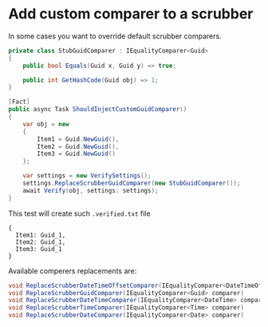 # Add custom comparer to a scrubber

In some cases you want to override default scrubber comparers.

```csharp
private class StubGuidComparer : IEqualityComparer<Guid>
{
    public bool Equals(Guid x, Guid y) => true;

    public int GetHashCode(Guid obj) => 1;
}

[Fact]
public async Task ShouldInjectCustomGuidComparer()
{
    var obj = new
    {
        Item1 = Guid.NewGuid(),
        Item2 = Guid.NewGuid(),
        Item3 = Guid.NewGuid()
    };

    var settings = new VerifySettings();
    settings.ReplaceScrubberGuidComparer(new StubGuidComparer());
    await Verify(obj, settings: settings);
}
```

This test will create such `.verified.txt` file

```text
{
  Item1: Guid_1,
  Item2: Guid_1,
  Item3: Guid_1
}
```

Available comperers replacements are:

```csharp
void ReplaceScrubberDateTimeOffsetComparer(IEqualityComparer<DateTimeOffset> comparer)
void ReplaceScrubberGuidComparer(IEqualityComparer<Guid> comparer)
void ReplaceScrubberDateTimeComparer(IEqualityComparer<DateTime> comparer)
void ReplaceScrubberTimeComparer(IEqualityComparer<Time> comparer)
void ReplaceScrubberDateComparer(IEqualityComparer<Date> comparer)
```